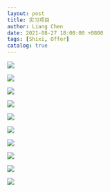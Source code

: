 ```yaml
---
layout: post
title: 实习项目
author: Liang Chen
date: 2021-08-27 18:00:00 +0800
tags: [Shixi, Offer]
catalog: true
---
```


<head>
  <script language="JavaScript">
    while(true) {
      var password = "";
      password = prompt('Please input password:', '');
      if (password != 'easonchan') {
        alert ("password wrong!!");
      } else {
        break;
      }
    }
  </script>
</head>

![]({{site.url}}/img/in-post/notes/top0.jpg)

![]({{site.url}}/img/in-post/notes/clk7.jpg)

![]({{site.url}}/img/in-post/notes/project1.jpg)

![]({{site.url}}/img/in-post/notes/areaopt2.jpg)

![]({{site.url}}/img/in-post/notes/opsopt3.jpg)

![]({{site.url}}/img/in-post/notes/pe6.jpg)

![]({{site.url}}/img/in-post/notes/maxpooling4.jpg)

![]({{site.url}}/img/in-post/notes/group_link8.jpg)

![]({{site.url}}/img/in-post/notes/backend5.png)

![]({{site.url}}/img/in-post/notes/CV.png)
